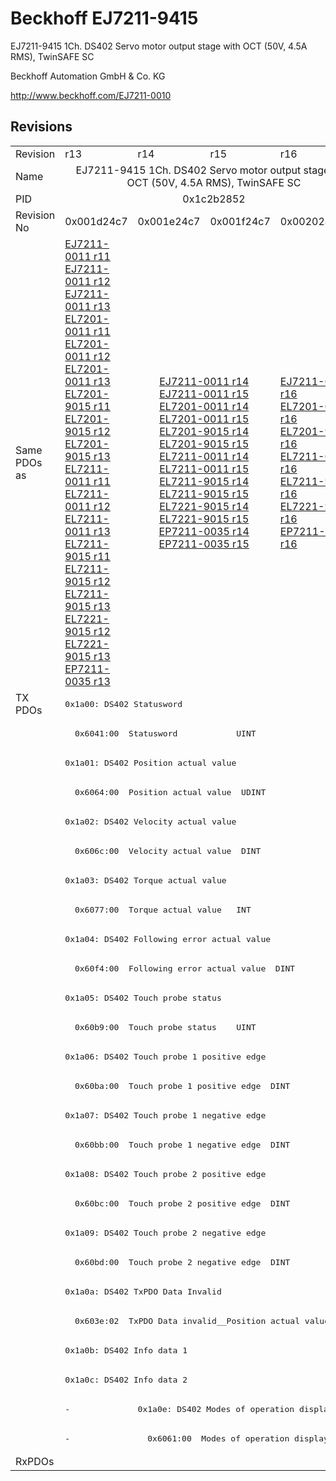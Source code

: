 # Beckhoff EJ7211-9415

EJ7211-9415 1Ch. DS402 Servo motor output stage with OCT (50V, 4.5A RMS), TwinSAFE SC

Beckhoff Automation GmbH & Co. KG

http://www.beckhoff.com/EJ7211-0010

## Revisions
<table>
<tr>
<td>Revision</td>
<td>r13</td>
<td>r14</td>
<td>r15</td>
<td>r16</td>
</tr>
<tr>
<td>Name</td>
<td colspan=4 align="center">EJ7211-9415 1Ch. DS402 Servo motor output stage with OCT (50V, 4.5A RMS), TwinSAFE SC</td>
</tr>
<tr>
<td>PID</td>
<td colspan=4 align="center">0x1c2b2852</td>
</tr>
<tr>
<td>Revision No</td>
<td>0x001d24c7</td>
<td>0x001e24c7</td>
<td>0x001f24c7</td>
<td>0x002024c7</td>
</tr>
<tr>
<td>Same PDOs as</td>
<td><a href="EJ7211-0011.md">EJ7211-0011 r11</a><br/><a href="EJ7211-0011.md">EJ7211-0011 r12</a><br/><a href="EJ7211-0011.md">EJ7211-0011 r13</a><br/><a href="EL7201-0011.md">EL7201-0011 r11</a><br/><a href="EL7201-0011.md">EL7201-0011 r12</a><br/><a href="EL7201-0011.md">EL7201-0011 r13</a><br/><a href="EL7201-9015.md">EL7201-9015 r11</a><br/><a href="EL7201-9015.md">EL7201-9015 r12</a><br/><a href="EL7201-9015.md">EL7201-9015 r13</a><br/><a href="EL7211-0011.md">EL7211-0011 r11</a><br/><a href="EL7211-0011.md">EL7211-0011 r12</a><br/><a href="EL7211-0011.md">EL7211-0011 r13</a><br/><a href="EL7211-9015.md">EL7211-9015 r11</a><br/><a href="EL7211-9015.md">EL7211-9015 r12</a><br/><a href="EL7211-9015.md">EL7211-9015 r13</a><br/><a href="EL7221-9015.md">EL7221-9015 r12</a><br/><a href="EL7221-9015.md">EL7221-9015 r13</a><br/><a href="EP7211-0035.md">EP7211-0035 r13</a></td>
<td colspan=2 align="center"><a href="EJ7211-0011.md">EJ7211-0011 r14</a><br/><a href="EJ7211-0011.md">EJ7211-0011 r15</a><br/><a href="EL7201-0011.md">EL7201-0011 r14</a><br/><a href="EL7201-0011.md">EL7201-0011 r15</a><br/><a href="EL7201-9015.md">EL7201-9015 r14</a><br/><a href="EL7201-9015.md">EL7201-9015 r15</a><br/><a href="EL7211-0011.md">EL7211-0011 r14</a><br/><a href="EL7211-0011.md">EL7211-0011 r15</a><br/><a href="EL7211-9015.md">EL7211-9015 r14</a><br/><a href="EL7211-9015.md">EL7211-9015 r15</a><br/><a href="EL7221-9015.md">EL7221-9015 r14</a><br/><a href="EL7221-9015.md">EL7221-9015 r15</a><br/><a href="EP7211-0035.md">EP7211-0035 r14</a><br/><a href="EP7211-0035.md">EP7211-0035 r15</a></td>
<td><a href="EJ7211-0011.md">EJ7211-0011 r16</a><br/><a href="EL7201-0011.md">EL7201-0011 r16</a><br/><a href="EL7201-9015.md">EL7201-9015 r16</a><br/><a href="EL7211-0011.md">EL7211-0011 r16</a><br/><a href="EL7211-9015.md">EL7211-9015 r16</a><br/><a href="EL7221-9015.md">EL7221-9015 r16</a><br/><a href="EP7211-0035.md">EP7211-0035 r16</a></td>
</tr>
<tr>
<td rowspan=26 valign=top>TX PDOs</td>
<td colspan=4 align="left"><pre>0x1a00: DS402 Statusword</pre></td>
<td></td>
</tr>
<tr>
<td colspan=4 align="left"><pre>  0x6041:00  Statusword            UINT</pre></td>
</tr>
<tr>
<td colspan=4 align="left"><pre>0x1a01: DS402 Position actual value</pre></td>
</tr>
<tr>
<td colspan=4 align="left"><pre>  0x6064:00  Position actual value  UDINT</pre></td>
</tr>
<tr>
<td colspan=4 align="left"><pre>0x1a02: DS402 Velocity actual value</pre></td>
</tr>
<tr>
<td colspan=4 align="left"><pre>  0x606c:00  Velocity actual value  DINT</pre></td>
</tr>
<tr>
<td colspan=4 align="left"><pre>0x1a03: DS402 Torque actual value</pre></td>
</tr>
<tr>
<td colspan=4 align="left"><pre>  0x6077:00  Torque actual value   INT</pre></td>
</tr>
<tr>
<td colspan=4 align="left"><pre>0x1a04: DS402 Following error actual value</pre></td>
</tr>
<tr>
<td colspan=4 align="left"><pre>  0x60f4:00  Following error actual value  DINT</pre></td>
</tr>
<tr>
<td colspan=4 align="left"><pre>0x1a05: DS402 Touch probe status</pre></td>
</tr>
<tr>
<td colspan=4 align="left"><pre>  0x60b9:00  Touch probe status    UINT</pre></td>
</tr>
<tr>
<td colspan=4 align="left"><pre>0x1a06: DS402 Touch probe 1 positive edge</pre></td>
</tr>
<tr>
<td colspan=4 align="left"><pre>  0x60ba:00  Touch probe 1 positive edge  DINT</pre></td>
</tr>
<tr>
<td colspan=4 align="left"><pre>0x1a07: DS402 Touch probe 1 negative edge</pre></td>
</tr>
<tr>
<td colspan=4 align="left"><pre>  0x60bb:00  Touch probe 1 negative edge  DINT</pre></td>
</tr>
<tr>
<td colspan=4 align="left"><pre>0x1a08: DS402 Touch probe 2 positive edge</pre></td>
</tr>
<tr>
<td colspan=4 align="left"><pre>  0x60bc:00  Touch probe 2 positive edge  DINT</pre></td>
</tr>
<tr>
<td colspan=4 align="left"><pre>0x1a09: DS402 Touch probe 2 negative edge</pre></td>
</tr>
<tr>
<td colspan=4 align="left"><pre>  0x60bd:00  Touch probe 2 negative edge  DINT</pre></td>
</tr>
<tr>
<td colspan=4 align="left"><pre>0x1a0a: DS402 TxPDO Data Invalid</pre></td>
</tr>
<tr>
<td colspan=4 align="left"><pre>  0x603e:02  TxPDO Data invalid__Position actual value  BOOL</pre></td>
</tr>
<tr>
<td colspan=4 align="left"><pre>0x1a0b: DS402 Info data 1</pre></td>
</tr>
<tr>
<td colspan=4 align="left"><pre>0x1a0c: DS402 Info data 2</pre></td>
</tr>
<tr>
<td><pre>-</pre></td>
<td colspan=3 align="left"><pre>0x1a0e: DS402 Modes of operation display</pre></td>
</tr>
<tr>
<td><pre>-</pre></td>
<td colspan=3 align="left"><pre>  0x6061:00  Modes of operation display  USINT</pre></td>
</tr>
<tr>
<td>RxPDOs</td>
<td colspan=4 align="left"></td>
</tr>
</table>
